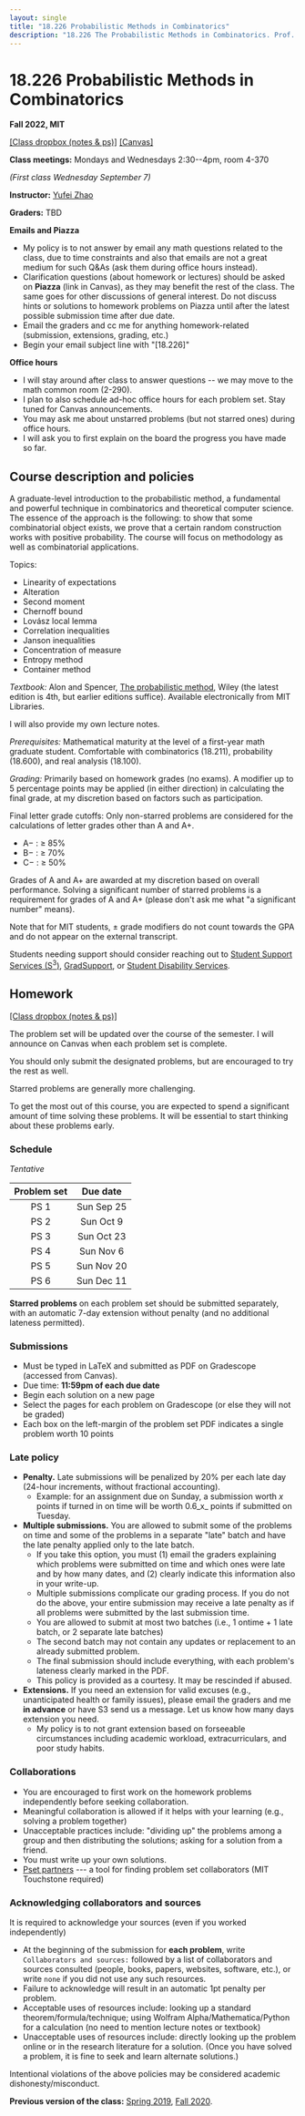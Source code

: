 ```yaml
---
layout: single
title: "18.226 Probabilistic Methods in Combinatorics"
description: "18.226 The Probabilistic Methods in Combinatorics. Prof. Yufei Zhao"
---
```


# 18.226 Probabilistic Methods in Combinatorics	

**Fall 2022, MIT**

[\[Class dropbox (notes & ps)\]](https://www.dropbox.com/sh/8gza0fvdhve1c2l/AAAyqldHfkH5pZaqVWeP9Lnfa?dl=0)
[\[Canvas\]](https://canvas.mit.edu/courses/15756)

**Class meetings:** Mondays and Wednesdays 2:30--4pm, room 4-370 

_(First class Wednesday September 7)_

**Instructor:** [Yufei Zhao](http://yufeizhao.com) 

**Graders:** TBD

**Emails and Piazza**
- My policy is to not answer by email any math questions related to the class, due to time constraints and also that emails are not a great medium for such Q&As (ask them during office hours instead).
- Clarification questions (about homework or lectures) should be asked on **Piazza** (link in Canvas), as they may benefit the rest of the class. The same goes for other discussions of general interest. Do not discuss hints or solutions to homework problems on Piazza until after the latest possible submission time after due date.
- Email the graders and cc me for anything homework-related  (submission, extensions, grading, etc.)
- Begin your email subject line with "\[18.226\]"

**Office hours**
- I will stay around after class to answer questions -- we may move to the math common room (2-290).
- I plan to also schedule ad-hoc office hours for each problem set. Stay tuned for Canvas announcements.
- You may ask me about unstarred problems (but not starred ones) during office hours.
- I will ask you to first explain on the board the progress you have made so far.


## Course description and policies

A graduate-level introduction to the probabilistic method, a fundamental and powerful technique in combinatorics and theoretical computer science. The essence of the approach is the following: to show that some combinatorial object exists, we prove that a certain random construction works with positive probability. The course will focus on methodology as well as combinatorial applications.

Topics:
* Linearity of expectations
* Alteration
* Second moment
* Chernoff bound
* Lovász local lemma
* Correlation inequalities
* Janson inequalities
* Concentration of measure
* Entropy method
* Container method

_Textbook:_ Alon and Spencer, [The probabilistic method](https://www.amazon.com/Probabilistic-Method-Discrete-Mathematics-Optimization/dp/1119061954/ref=dp_ob_title_bk), Wiley (the latest edition is 4th, but earlier editions suffice). Available electronically from MIT Libraries. 

I will also provide my own lecture notes.

_Prerequisites:_ Mathematical maturity at the level of a first-year math graduate student.
Comfortable with combinatorics (18.211), probability (18.600), and real analysis (18.100).

_Grading:_ Primarily based on homework grades (no exams). 
A modifier up to 5 percentage points may be applied (in either direction) in calculating the final grade, at my discretion based on factors such as participation.

Final letter grade cutoffs: Only non-starred problems are considered for the calculations of letter grades other than A and A+. 

* A− : ≥ 85%
* B− : ≥ 70%
* C− : ≥ 50%  
  
Grades of A and A+ are awarded at my discretion based on overall performance.
Solving a significant number of starred problems is a requirement for grades of A and A+ (please don't ask me what "a significant number" means). 

Note that for MIT students, ± grade modifiers do not count towards the GPA and do not appear on the external transcript.

Students needing support should consider reaching out to [Student Support Services (S<sup>3</sup>)](https://studentlife.mit.edu/s3), [GradSupport](https://oge.mit.edu/development/gradsupport/), or [Student Disability Services](https://studentlife.mit.edu/das).


## Homework

[\[Class dropbox (notes & ps)\]](https://www.dropbox.com/sh/8gza0fvdhve1c2l/AAAyqldHfkH5pZaqVWeP9Lnfa?dl=0)

The problem set will be updated over the course of the semester. I will announce on Canvas when each problem set is complete.

You should only submit the designated problems, but are encouraged to try the rest as well.

Starred problems are generally more challenging.

To get the most out of this course, you are expected to spend a significant amount of time solving these problems.
It will be essential to start thinking about these problems early.


### Schedule

_Tentative_

| Problem set | Due date  |
|:---------------:|:-----------:|
| PS 1 | Sun Sep 25
| PS 2 | Sun Oct 9
| PS 3 | Sun Oct 23
| PS 4 | Sun Nov 6
| PS 5 | Sun Nov 20
| PS 6 | Sun Dec 11

**Starred problems** on each problem set should be submitted separately, with an automatic 7-day extension without penalty (and no additional lateness permitted).


### Submissions

* Must be typed in LaTeX and submitted as PDF on Gradescope (accessed from Canvas).
* Due time: **11:59pm of each due date**
* Begin each solution on a new page
* Select the pages for each problem on Gradescope (or else they will not be graded)
* Each box on the left-margin of the problem set PDF indicates a single problem worth 10 points

### Late policy

* **Penalty.** Late submissions will be penalized by 20% per each late day (24-hour increments, without fractional accounting).
  * Example: for an assignment due on Sunday, a submission worth _x_ points if turned in on time will be worth 0.6_x_ points if submitted on Tuesday.
* **Multiple submissions.** You are allowed to submit some of the problems on time and some of the problems in a separate "late" batch and have the late penalty applied only to the late batch.
   * If you take this option, you must (1) email the graders explaining which problems were submitted on time and which ones were late and by how many dates, and (2) clearly indicate this information also in your write-up. 
   * Multiple submissions complicate our grading process. If you do not do the above, your entire submission may receive a late penalty as if all problems were submitted by the last submission time.
   * You are allowed to submit at most two batches (i.e., 1 ontime + 1 late batch, or 2 separate late batches)
   * The second batch may not contain any updates or replacement to an already submitted problem.
   * The final submission should include everything, with each problem's lateness clearly marked in the PDF.
   * This policy is provided as a courtesy. It may be rescinded if abused.
* **Extensions.** If you need an extension for valid excuses (e.g., unanticipated health or family issues), please email the graders and me **in advance** or have S3 send us a message. Let us know how many days extension you need.
  * My policy is to not grant extension based on forseeable circumstances including academic workload, extracurriculars, and poor study habits.


### Collaborations

- You are encouraged to first work on the homework problems independently before seeking collaboration.
- Meaningful collaboration is allowed if it helps with your learning (e.g., solving a problem together)
- Unacceptable practices include: "dividing up" the problems among a group and then distributing the solutions; asking for a solution from a friend.
- You must write up your own solutions.
- [Pset partners](https://psetpartners.mit.edu/) --- a tool for finding problem set collaborators (MIT Touchstone required)


### Acknowledging collaborators and sources

It is required to acknowledge your sources (even if you worked independently)

- At the beginning of the submission for **each problem**, write `Collaborators and sources:` followed by a list of collaborators and sources consulted (people, books, papers, websites, software, etc.), or write `none` if you did not use any such resources.
- Failure to acknowledge will result in an automatic 1pt penalty per problem.
- Acceptable uses of resources include: looking up a standard theorem/formula/technique; using Wolfram Alpha/Mathematica/Python for a calculation (no need to mention lecture notes or textbook)
- Unacceptable uses of resources include: directly looking up the problem online or in the research literature for a solution.
(Once you have solved a problem, it is fine to seek and learn alternate solutions.)

Intentional violations of the above policies may be considered academic dishonesty/misconduct.


**Previous version of the class:**
[Spring 2019](sp19/),
[Fall 2020](fa20/).